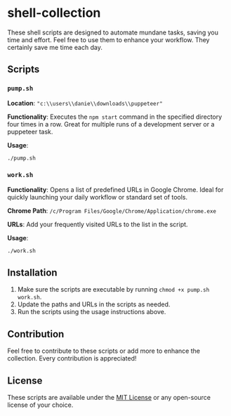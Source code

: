 # shell-collection

These shell scripts are designed to automate mundane tasks, saving you time and effort. Feel free to use them to enhance your workflow. They certainly save me time each day.

## Scripts

### `pump.sh`

**Location**: `"c:\\users\\danie\\downloads\\puppeteer"`

**Functionality**: Executes the `npm start` command in the specified directory four times in a row. Great for multiple runs of a development server or a puppeteer task.

**Usage**:

```bash
./pump.sh
```

### `work.sh`

**Functionality**: Opens a list of predefined URLs in Google Chrome. Ideal for quickly launching your daily workflow or standard set of tools.

**Chrome Path**: `/c/Program Files/Google/Chrome/Application/chrome.exe`

**URLs**: Add your frequently visited URLs to the list in the script.

**Usage**:

```bash
./work.sh
```

## Installation

1. Make sure the scripts are executable by running `chmod +x pump.sh work.sh`.
2. Update the paths and URLs in the scripts as needed.
3. Run the scripts using the usage instructions above.

## Contribution

Feel free to contribute to these scripts or add more to enhance the collection. Every contribution is appreciated!

## License

These scripts are available under the [MIT License](LICENSE) or any open-source license of your choice.
